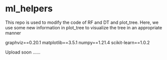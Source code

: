 # ml_helpers
This repo is used to modify the code of RF and DT and plot_tree. Here, we use some new information in plot_tree to visualize the tree in an appropriate manner 



graphviz==0.20.1
matplotlib==3.5.1
numpy==1.21.4
scikit-learn==1.0.2

Upload soon ......
